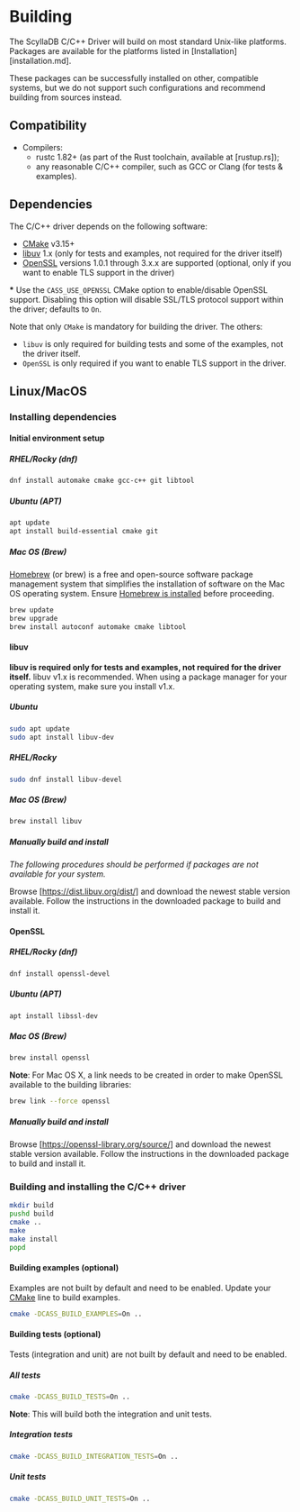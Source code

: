 # Building

The ScyllaDB C/C++ Driver will build on most standard Unix-like platforms.
Packages are available for the platforms listed in [Installation][installation.md].

These packages can be successfully installed on other, compatible systems, but
we do not support such configurations and recommend building from sources
instead.

## Compatibility

* Compilers:
  - rustc 1.82+ (as part of the Rust toolchain, available at [rustup.rs]);
  - any reasonable C/C++ compiler, such as GCC or Clang (for tests & examples).

## Dependencies

The C/C++ driver depends on the following software:

* [CMake] v3.15+
* [libuv] 1.x (only for tests and examples, not required for the driver itself)
* [OpenSSL] versions 1.0.1 through 3.x.x are supported (optional, only if you want to enable TLS support in the driver)

__\*__ Use the `CASS_USE_OPENSSL` CMake option to enable/disable OpenSSL
         support. Disabling this option will disable SSL/TLS protocol support
         within the driver; defaults to `On`.

Note that only `CMake` is mandatory for building the driver. The others:
- `libuv` is only required for building tests and some of the examples, not the driver itself.
- `OpenSSL` is only required if you want to enable TLS support in the driver.

## Linux/MacOS

### Installing dependencies

#### Initial environment setup

##### RHEL/Rocky (dnf)

```bash
dnf install automake cmake gcc-c++ git libtool
```

##### Ubuntu (APT)

```bash
apt update
apt install build-essential cmake git
```

##### Mac OS (Brew)

[Homebrew][Homebrew] (or brew) is a free and open-source software package
management system that simplifies the installation of software on the Mac OS
operating system. Ensure [Homebrew is installed][Homebrew] before proceeding.

```bash
brew update
brew upgrade
brew install autoconf automake cmake libtool
```

#### libuv

**libuv is required only for tests and examples, not required for the driver itself.**
libuv v1.x is recommended. When using a package manager for your operating system,
make sure you install v1.x.

##### Ubuntu

```bash
sudo apt update
sudo apt install libuv-dev
```

##### RHEL/Rocky

```bash
sudo dnf install libuv-devel
```

##### Mac OS (Brew)

```bash
brew install libuv
```

##### Manually build and install

_The following procedures should be performed if packages are not available for
your system._

Browse [https://dist.libuv.org/dist/] and download the newest stable version available.
Follow the instructions in the downloaded package to build and install it.

#### OpenSSL

##### RHEL/Rocky (dnf)

```bash
dnf install openssl-devel
```

##### Ubuntu (APT)

```bash
apt install libssl-dev
```

##### Mac OS (Brew)

```bash
brew install openssl
```

__Note__: For Mac OS X, a link needs to be created in order to make OpenSSL
          available to the building libraries:

```bash
brew link --force openssl
```

##### Manually build and install

Browse [https://openssl-library.org/source/] and download the newest stable version available.
Follow the instructions in the downloaded package to build and install it.

### Building and installing the C/C++ driver

```bash
mkdir build
pushd build
cmake ..
make
make install
popd
```

#### Building examples (optional)

Examples are not built by default and need to be enabled. Update your [CMake]
line to build examples.

```bash
cmake -DCASS_BUILD_EXAMPLES=On ..
```

#### Building tests (optional)

Tests (integration and unit) are not built by default and need to be enabled.

##### All tests

```bash
cmake -DCASS_BUILD_TESTS=On ..
```

__Note__: This will build both the integration and unit tests.

##### Integration tests

```bash
cmake -DCASS_BUILD_INTEGRATION_TESTS=On ..
```

##### Unit tests

```bash
cmake -DCASS_BUILD_UNIT_TESTS=On ..
```

[download server]: https://github.com/scylladb/cpp-rust-driver/releases
[Homebrew]: https://brew.sh
[CMake]: http://www.cmake.org/download
[libuv]: http://libuv.org
[OpenSSL]: https://www.openssl.org
